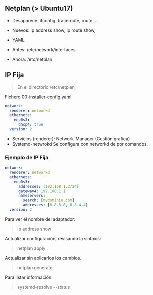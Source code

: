 ## Netplan (> Ubuntu17)
- Desaparece: ifconfig, traceroute, route, ...
- Nuevos: ip address show, ip route show,

- YAML
- Antes: /etc/network/interfaces
- Ahora: /etc/netplan

## IP Fija

> En el directorio /etc/netplan

Fichero 00-installer-config.yaml
``` yaml
network:
  renderer: networkd
  ethernets:
    enp0s3:
      dhcp4: true
  version: 2
```

* Servicios (renderer): Network-Manager (Gestión grafica)
* Systemd-netwrokd Se configura con networkd de por comandos.

### Ejemplo de IP Fija

``` yaml
network:
  renderer: networkd
  ethernets:
    enp0s3:
      addresses: [192.168.1.2/24]
      gateway4: 192.168.1.1
      nameservers:
        search: [mydominio.com]
        addresses: [8.8.8.8, 8.8.4.4]
  version: 2
```
Para ver el nombre del adaptador:
> ip address show

Actualizar configuración, revisando la sintaxis:
> netplan apply
 
Actualizar sin aplicarlos los cambios.
>netplan generate

Para listar información 
>systemd-resolve --status